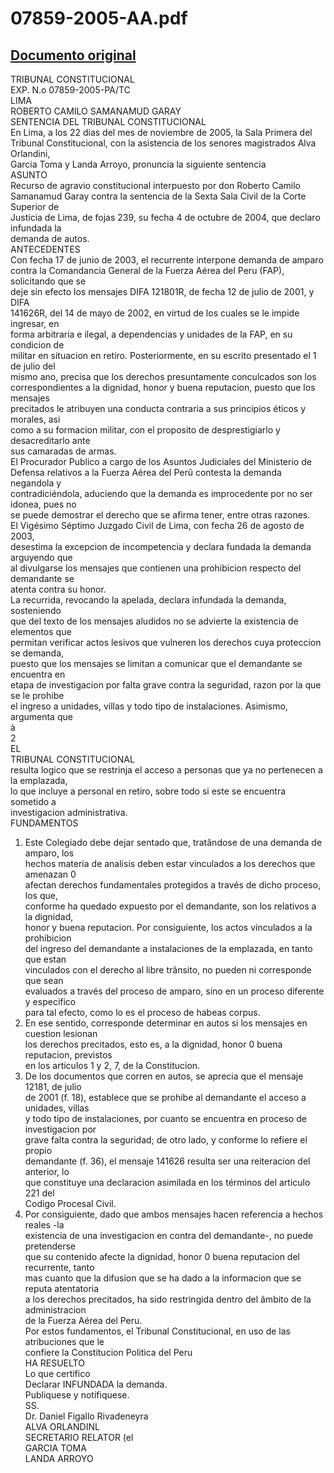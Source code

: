 
07859-2005-AA.pdf
=================
  
[Documento original](https://tc.gob.pe/jurisprudencia/2006/07859-2005-AA.pdf)  
---  
TRIBUNAL CONSTITUCIONAL  
EXP. N.o 07859-2005-PA/TC  
LIMA  
ROBERTO CAMILO SAMANAMUD GARAY  
SENTENCIA DEL TRIBUNAL CONSTITUCIONAL  
En Lima, a los 22 dias del mes de noviembre de 2005, la Sala Primera del  
Tribunal Constitucional, con la asistencia de los senores magistrados Alva Orlandini,  
Garcia Toma y Landa Arroyo, pronuncia la siguiente sentencia  
ASUNTO  
Recurso de agravio constitucional interpuesto por don Roberto Camilo  
Samanamud Garay contra la sentencia de la Sexta Sala Civil de la Corte Superior de  
Justicia de Lima, de fojas 239, su fecha 4 de octubre de 2004, que declaro infundada la  
demanda de autos.  
ANTECEDENTES  
Con fecha 17 de junio de 2003, el recurrente interpone demanda de amparo  
contra la Comandancia General de la Fuerza Aérea del Peru (FAP), solicitando que se  
deje sin efecto los mensajes DIFA 121801R, de fecha 12 de julio de 2001, y DIFA  
141626R, del 14 de mayo de 2002, en virtud de los cuales se le impide ingresar, en  
forma arbitraria e ilegal, a dependencias y unidades de la FAP, en su condicion de  
militar en situacion en retiro. Posteriormente, en su escrito presentado el 1 de julio del  
mismo ano, precisa que los derechos presuntamente conculcados son los  
correspondientes a la dignidad, honor y buena reputacion, puesto que los mensajes  
precitados le atribuyen una conducta contraria a sus principios éticos y morales, asi  
como a su formacion militar, con el proposito de desprestigiarlo y desacreditarlo ante  
sus camaradas de armas.  
El Procurador Publico a cargo de los Asuntos Judiciales del Ministerio de  
Defensa relativos a la Fuerza Aérea del Perû contesta la demanda negandola y  
contradiciéndola, aduciendo que la demanda es improcedente por no ser idonea, pues no  
se puede demostrar el derecho que se afirma tener, entre otras razones.  
El Vigésimo Séptimo Juzgado Civil de Lima, con fecha 26 de agosto de 2003,  
desestima la excepcion de incompetencia y declara fundada la demanda arguyendo que  
al divulgarse los mensajes que contienen una prohibicion respecto del demandante se  
atenta contra su honor.  
La recurrida, revocando la apelada, declara infundada la demanda, sosteniendo  
que del texto de los mensajes aludidos no se advierte la existencia de elementos que  
permitan verificar actos lesivos que vulneren los derechos cuya proteccion se demanda,  
puesto que los mensajes se limitan a comunicar que el demandante se encuentra en  
etapa de investigacion por falta grave contra la seguridad, razon por la que se le prohibe  
el ingreso a unidades, villas y todo tipo de instalaciones. Asimismo, argumenta que  
à  
2  
EL  
TRIBUNAL CONSTITUCIONAL  
resulta logico que se restrinja el acceso a personas que ya no pertenecen a la emplazada,  
lo que incluye a personal en retiro, sobre todo si este se encuentra sometido a  
investigacion administrativa.  
FUNDAMENTOS  
1. Este Colegiado debe dejar sentado que, tratândose de una demanda de amparo, los  
hechos materia de analisis deben estar vinculados a los derechos que amenazan 0  
afectan derechos fundamentales protegidos a través de dicho proceso, los que,  
conforme ha quedado expuesto por el demandante, son los relativos a la dignidad,  
honor y buena reputacion. Por consiguiente, los actos vinculados a la prohibicion  
del ingreso del demandante a instalaciones de la emplazada, en tanto que estan  
vinculados con el derecho al libre trânsito, no pueden ni corresponde que sean  
evaluados a través del proceso de amparo, sino en un proceso diferente y especifico  
para tal efecto, como lo es el proceso de habeas corpus.  
2. En ese sentido, corresponde determinar en autos si los mensajes en cuestion lesionan  
los derechos precitados, esto es, a la dignidad, honor 0 buena reputacion, previstos  
en los articulos 1 y 2, 7, de la Constitucion.  
3. De los documentos que corren en autos, se aprecia que el mensaje 12181, de julio  
de 2001 (f. 18), establece que se prohibe al demandante el acceso a unidades, villas  
y todo tipo de instalaciones, por cuanto se encuentra en proceso de investigacion por  
grave falta contra la seguridad; de otro lado, y conforme lo refiere el propio  
demandante (f. 36), el mensaje 141626 resulta ser una reiteracion del anterior, lo  
que constituye una declaracion asimilada en los términos del articulo 221 del  
Codigo Procesal Civil.  
4. Por consiguiente, dado que ambos mensajes hacen referencia a hechos reales -la  
existencia de una investigacion en contra del demandante-, no puede pretenderse  
que su contenido afecte la dignidad, honor 0 buena reputacion del recurrente, tanto  
mas cuanto que la difusion que se ha dado a la informacion que se reputa atentatoria  
a los derechos precitados, ha sido restringida dentro del âmbito de la administracion  
de la Fuerza Aérea del Peru.  
Por estos fundamentos, el Tribunal Constitucional, en uso de las atribuciones que le  
confiere la Constitucion Politica del Peru  
HA RESUELTO  
Lo que certifico  
Declarar INFUNDADA la demanda.  
Publiquese y notifiquese.  
SS.  
Dr. Daniel Figallo Rivadeneyra  
ALVA ORLANDINL  
SECRETARIO RELATOR (el  
GARCIA TOMA  
LANDA ARROYO